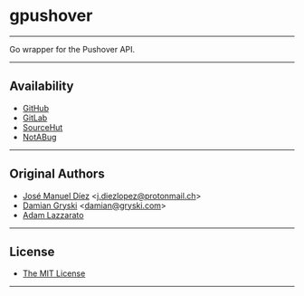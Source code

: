 # gpushover

----

Go wrapper for the Pushover API.

----

## Availability

- [GitHub](https://github.com/johnsonjh/gpushover)
- [GitLab](https://gitlab.com/johnsonjh/gpushover)
- [SourceHut](https://sr.ht/~trn/gpushover)
- [NotABug](https://notabug.org/trn/gpushover)

----

## Original Authors

- [José Manuel Díez](https://github.com/jdiez17/go-pushover)
  \<[j.diezlopez@protonmail.ch](mailto:j.diezlopez@protonmail.ch)\>
- [Damian Gryski](https://github.com/dgryski)
  \<[damian@gryski.com](mailto:damian@gryski.com)\>
- [Adam Lazzarato](https://github.com/adamlazz)

----

## License

- [The MIT License](https://tldrlegal.com/license/mit-license)

----
